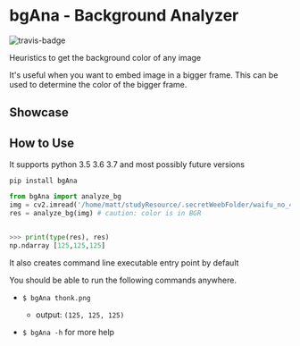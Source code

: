 # bgAna - Background Analyzer
![travis-badge](https://travis-ci.org/Madoshakalaka/bgAna.svg?branch=master)

Heuristics to get the background color of any image

It's useful when you want to embed image in a bigger frame. This can be used to determine the color of the bigger frame.

## Showcase

## How to Use

It supports python 3.5 3.6 3.7 and most possibly future versions

`pip install bgAna`

```python
from bgAna import analyze_bg
img = cv2.imread('/home/matt/studyResource/.secretWeebFolder/waifu_no_435.jpg')
res = analyze_bg(img) # caution: color is in BGR


>>> print(type(res), res)
np.ndarray [125,125,125]
```

It also creates command line executable entry point by default

You should be able to run the following commands anywhere.

- `$ bgAna thonk.png`
    - output: `(125, 125, 125)`

- `$ bgAna -h` for more help

